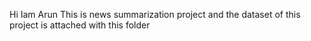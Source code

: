 Hi Iam Arun
This is news summarization project and the dataset of this project is attached with this folder
